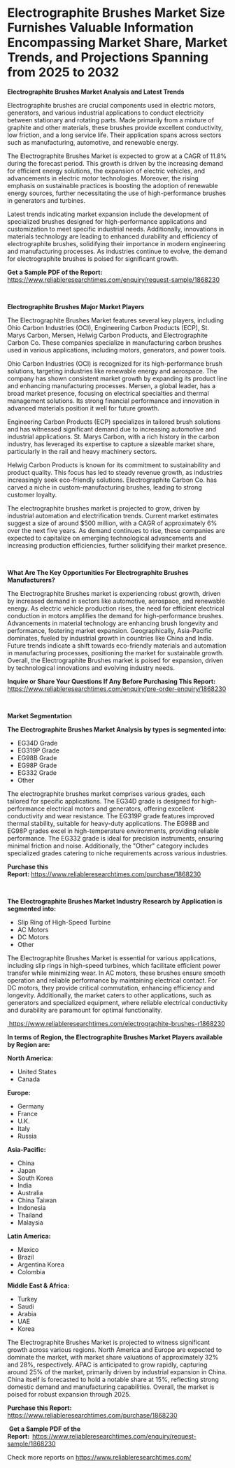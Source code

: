 <p><h1>Electrographite Brushes Market Size Furnishes Valuable Information Encompassing Market Share, Market Trends, and Projections Spanning from 2025 to 2032</h1></p><p><strong>Electrographite Brushes Market Analysis and Latest Trends</strong></p>
<p><p>Electrographite brushes are crucial components used in electric motors, generators, and various industrial applications to conduct electricity between stationary and rotating parts. Made primarily from a mixture of graphite and other materials, these brushes provide excellent conductivity, low friction, and a long service life. Their application spans across sectors such as manufacturing, automotive, and renewable energy.</p><p>The Electrographite Brushes Market is expected to grow at a CAGR of 11.8% during the forecast period. This growth is driven by the increasing demand for efficient energy solutions, the expansion of electric vehicles, and advancements in electric motor technologies. Moreover, the rising emphasis on sustainable practices is boosting the adoption of renewable energy sources, further necessitating the use of high-performance brushes in generators and turbines.</p><p>Latest trends indicating market expansion include the development of specialized brushes designed for high-performance applications and customization to meet specific industrial needs. Additionally, innovations in materials technology are leading to enhanced durability and efficiency of electrographite brushes, solidifying their importance in modern engineering and manufacturing processes. As industries continue to evolve, the demand for electrographite brushes is poised for significant growth.</p></p>
<p><strong>Get a Sample PDF of the Report:&nbsp;</strong> <a href="https://www.reliableresearchtimes.com/enquiry/request-sample/1868230?utm_campaign=2033&utm_medium=2&utm_source=Github&utm_content=ia&utm_term=11022025&utm_id=electrographite-brushes">https://www.reliableresearchtimes.com/enquiry/request-sample/1868230</a></p>
<p>&nbsp;</p>
<p><strong>Electrographite Brushes Major Market Players</strong></p>
<p><p>The Electrographite Brushes Market features several key players, including Ohio Carbon Industries (OCI), Engineering Carbon Products (ECP), St. Marys Carbon, Mersen, Helwig Carbon Products, and Electrographite Carbon Co. These companies specialize in manufacturing carbon brushes used in various applications, including motors, generators, and power tools.</p><p>Ohio Carbon Industries (OCI) is recognized for its high-performance brush solutions, targeting industries like renewable energy and aerospace. The company has shown consistent market growth by expanding its product line and enhancing manufacturing processes. Mersen, a global leader, has a broad market presence, focusing on electrical specialties and thermal management solutions. Its strong financial performance and innovation in advanced materials position it well for future growth.</p><p>Engineering Carbon Products (ECP) specializes in tailored brush solutions and has witnessed significant demand due to increasing automotive and industrial applications. St. Marys Carbon, with a rich history in the carbon industry, has leveraged its expertise to capture a sizeable market share, particularly in the rail and heavy machinery sectors.</p><p>Helwig Carbon Products is known for its commitment to sustainability and product quality. This focus has led to steady revenue growth, as industries increasingly seek eco-friendly solutions. Electrographite Carbon Co. has carved a niche in custom-manufacturing brushes, leading to strong customer loyalty.</p><p>The electrographite brushes market is projected to grow, driven by industrial automation and electrification trends. Current market estimates suggest a size of around $500 million, with a CAGR of approximately 6% over the next five years. As demand continues to rise, these companies are expected to capitalize on emerging technological advancements and increasing production efficiencies, further solidifying their market presence.</p></p>
<p>&nbsp;</p>
<p><strong>What Are The Key Opportunities For Electrographite Brushes Manufacturers?</strong></p>
<p><p>The Electrographite Brushes market is experiencing robust growth, driven by increased demand in sectors like automotive, aerospace, and renewable energy. As electric vehicle production rises, the need for efficient electrical conduction in motors amplifies the demand for high-performance brushes. Advancements in material technology are enhancing brush longevity and performance, fostering market expansion. Geographically, Asia-Pacific dominates, fueled by industrial growth in countries like China and India. Future trends indicate a shift towards eco-friendly materials and automation in manufacturing processes, positioning the market for sustainable growth. Overall, the Electrographite Brushes market is poised for expansion, driven by technological innovations and evolving industry needs.</p></p>
<p><strong>Inquire or Share Your Questions If Any Before Purchasing This Report:</strong> <a href="https://www.reliableresearchtimes.com/enquiry/pre-order-enquiry/1868230?utm_campaign=2033&utm_medium=2&utm_source=Github&utm_content=ia&utm_term=11022025&utm_id=electrographite-brushes">https://www.reliableresearchtimes.com/enquiry/pre-order-enquiry/1868230</a></p>
<p>&nbsp;</p>
<p><strong>Market Segmentation</strong></p>
<p><strong>The Electrographite Brushes Market Analysis by types is segmented into:</strong></p>
<p><ul><li>EG34D Grade</li><li>EG319P Grade</li><li>EG98B Grade</li><li>EG98P Grade</li><li>EG332 Grade</li><li>Other</li></ul></p>
<p><p>The electrographite brushes market comprises various grades, each tailored for specific applications. The EG34D grade is designed for high-performance electrical motors and generators, offering excellent conductivity and wear resistance. The EG319P grade features improved thermal stability, suitable for heavy-duty applications. The EG98B and EG98P grades excel in high-temperature environments, providing reliable performance. The EG332 grade is ideal for precision instruments, ensuring minimal friction and noise. Additionally, the "Other" category includes specialized grades catering to niche requirements across various industries.</p></p>
<p><strong>Purchase this Report:&nbsp;</strong><a href="https://www.reliableresearchtimes.com/purchase/1868230?utm_campaign=2033&utm_medium=2&utm_source=Github&utm_content=ia&utm_term=11022025&utm_id=electrographite-brushes">https://www.reliableresearchtimes.com/purchase/1868230</a></p>
<p>&nbsp;</p>
<p><strong>The Electrographite Brushes Market Industry Research by Application is segmented into:</strong></p>
<p><ul><li>Slip Ring of High-Speed Turbine</li><li>AC Motors</li><li>DC Motors</li><li>Other</li></ul></p>
<p><p>The Electrographite Brushes Market is essential for various applications, including slip rings in high-speed turbines, which facilitate efficient power transfer while minimizing wear. In AC motors, these brushes ensure smooth operation and reliable performance by maintaining electrical contact. For DC motors, they provide critical commutation, enhancing efficiency and longevity. Additionally, the market caters to other applications, such as generators and specialized equipment, where reliable electrical conductivity and durability are paramount for optimal functionality.</p></p>
<p><a href="https://www.reliableresearchtimes.com/electrographite-brushes-r1868230?utm_campaign=2033&utm_medium=2&utm_source=Github&utm_content=ia&utm_term=11022025&utm_id=electrographite-brushes">&nbsp;https://www.reliableresearchtimes.com/electrographite-brushes-r1868230</a></p>
<p><strong>In terms of Region, the Electrographite Brushes Market Players available by Region are:</strong></p>
<p>
    <p> <strong> North America: </strong>
        <ul>
            <li>United States</li>
            <li>Canada</li>
        </ul>
        </p> 
    <p> <strong> Europe: </strong>
        <ul>
            <li>Germany</li>
            <li>France</li>
            <li>U.K.</li>
            <li>Italy</li>
            <li>Russia</li>
        </ul>
        </p> 
    <p> <strong> Asia-Pacific: </strong>
        <ul>
            <li>China</li>
            <li>Japan</li>
            <li>South Korea</li>
            <li>India</li>
            <li>Australia</li>
            <li>China Taiwan</li>
            <li>Indonesia</li>
            <li>Thailand</li>
            <li>Malaysia</li>
        </ul>
        </p> 
    <p> <strong> Latin America: </strong>
        <ul>
            <li>Mexico</li>
            <li>Brazil</li>
            <li>Argentina Korea</li>
            <li>Colombia</li>
        </ul>
        </p> 
    <p> <strong> Middle East & Africa: </strong>
        <ul>
            <li>Turkey</li>
            <li>Saudi</li>
            <li>Arabia</li>
            <li>UAE</li>
            <li>Korea</li>
        </ul>
    </p>
    </p>
<p><p>The Electrographite Brushes Market is projected to witness significant growth across various regions. North America and Europe are expected to dominate the market, with market share valuations of approximately 32% and 28%, respectively. APAC is anticipated to grow rapidly, capturing around 25% of the market, primarily driven by industrial expansion in China. China itself is forecasted to hold a notable share at 15%, reflecting strong domestic demand and manufacturing capabilities. Overall, the market is poised for robust expansion through 2025.</p></p>
<p><strong>Purchase this Report: </strong><a href="https://www.reliableresearchtimes.com/purchase/1868230?utm_campaign=2033&utm_medium=2&utm_source=Github&utm_content=ia&utm_term=11022025&utm_id=electrographite-brushes">https://www.reliableresearchtimes.com/purchase/1868230</a></p>
<p>&nbsp;<strong>Get a Sample PDF of the Report:&nbsp;&nbsp;</strong><a href="https://www.reliableresearchtimes.com/enquiry/request-sample/1868230?utm_campaign=2033&utm_medium=2&utm_source=Github&utm_content=ia&utm_term=11022025&utm_id=electrographite-brushes">https://www.reliableresearchtimes.com/enquiry/request-sample/1868230</a></p>
<p><strong></strong></p>
<p>Check more reports on <a href="https://www.reliableresearchtimes.com/?utm_campaign=2033&utm_medium=2&utm_source=Github&utm_content=ia&utm_term=11022025&utm_id=electrographite-brushes">https://www.reliableresearchtimes.com/</a></p>